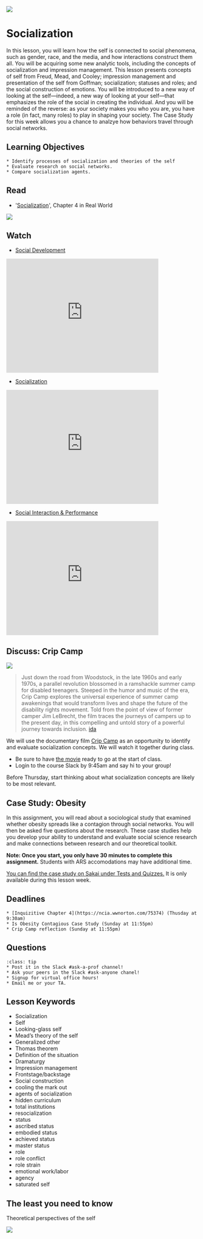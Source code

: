 ![](../images/REALWORLD7_FIG04_CO.jpg)

# Socialization

In this lesson, you will learn how the self is connected to social phenomena, such as gender, race, and the media, and how interactions construct them all. You will be acquiring some new analytic tools, including the concepts of socialization and impression management. This lesson presents concepts of self from Freud, Mead, and Cooley; impression management and presentation of the self from Goffman; socialization; statuses and roles; and the social construction of emotions. You will be introduced to a new way of looking at the self—indeed, a new way of looking at your self—that emphasizes the role of the social in creating the individual. And you will be reminded of the reverse: as your society makes you who you are, you have a role (in fact, many roles) to play in shaping your society. The Case Study for this week allows you a chance to analzye how behaviors travel through social networks.

## Learning Objectives

```{admonition} By the end of this lesson, you will be able to:
* Identify processes of socialization and theories of the self
* Evaluate research on social networks.
* Compare socialization agents.
```

## Read
* '[Socialization](https://digital.wwnorton.com/87056/r/goto/cfi/74!/4)', Chapter 4 in Real World    

![](https://cdn.wwnorton.com/dam_booktitles/733/img/cover/9780393419337_300.jpeg)



## Watch


* [Social Development](https://www.youtube.com/watch?v=WbBm_YLwowc)





<iframe
    width="400"
    height="300"
    src="https://www.youtube.com/embed/WbBm_YLwowc"
    frameborder="0"
    allowfullscreen
></iframe>





* [Socialization](https://www.youtube.com/watch?v=K-RvJQxqVQc)



<iframe
    width="400"
    height="300"
    src="https://www.youtube.com/embed/K-RvJQxqVQc"
    frameborder="0"
    allowfullscreen
></iframe>




* [Social Interaction & Performance](https://www.youtube.com/watch?v=UUukBV82P9A)




<iframe
    width="400"
    height="300"
    src="https://www.youtube.com/embed/UUukBV82P9A"
    frameborder="0"
    allowfullscreen
></iframe>




## Discuss: Crip Camp

![](../images/crip_camp.jpg)
> Just down the road from Woodstock, in the late 1960s and early 1970s, a parallel revolution blossomed in a ramshackle summer camp for disabled teenagers. Steeped in the humor and music of the era, Crip Camp explores the universal experience of summer camp awakenings that would transform lives and shape the future of the disability rights movement. Told from the point of view of former camper Jim LeBrecht, the film traces the journeys of campers up to the present day, in this compelling and untold story of a powerful journey towards inclusion. [ida](https://www.documentary.org/project/crip-camp)

We will use the documentary film [Crip Camp](https://www.netflix.com/title/81001496) as an opportunity to identify and evaluate socialization concepts.  We will watch it together during class.    
* Be sure to have [the movie](https://www.netflix.com/title/81001496) ready to go at the start of class.
* Login to the course Slack by 9:45am and say hi to your group!


Before Thursday, start thinking about what socialization concepts are likely to be most relevant.


## Case Study: Obesity

In this assignment, you will read about a sociological study that examined whether obesity spreads like a contagion through social networks. You will then be asked five questions about the research. These case studies help you develop your ability to understand and evaluate social science research and make connections between research and our theoretical toolkit.

**Note: Once you start, you only have 30 minutes to complete this assignment.** Students with ARS accomodations may have additional time.

[You can find the case study on Sakai under Tests and Quizzes.](https://sakai.unc.edu/x/NEuY89) It is only available during this lesson week.


## Deadlines

```{admonition} Be sure to hand these in before the deadline   
* [Inquizitive Chapter 4](https://ncia.wwnorton.com/75374) (Thusday at 9:30am)
* Is Obesity Contagious Case Study (Sunday at 11:55pm)
* Crip Camp reflection (Sunday at 11:55pm)

```

## Questions

```{admonition} Questions about assignments or the lesson?
:class: tip
* Post it in the Slack #ask-a-prof channel!
* Ask your peers in the Slack #ask-anyone chanel!
* Signup for virtual office hours!
* Email me or your TA.
```

## Lesson Keywords

- Socialization
- Self
- Looking-glass self
- Mead’s theory of the self
- Generalized other
- Thomas theorem
- Definition of the situation
- Dramaturgy
- Impression management
- Frontstage/backstage
- Social construction
- cooling the mark out
- agents of socialization
- hidden curriculum
- total institutions
- resocialization
- status
- ascribed status
- embodied status
- achieved status
- master status
- role
- role conflict
- role strain
- emotional work/labor
- agency
- saturated self

## The least you need to know
Theoretical perspectives of the self

![](../images/REALWORLD7_TABLE04.01.jpg)
